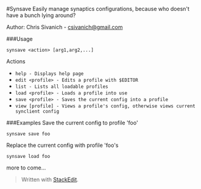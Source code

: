 
#Synsave
Easily manage synaptics configurations, because who doesn't have a bunch lying around?

Author: Chris Sivanich - csivanich@gmail.com

###Usage
```
synsave <action> [arg1,arg2,...]
```

Actions

- ```help - Displays help page``` 
- ```edit <profile> - Edits a profile with $EDITOR``` 
- ```list - Lists all loadable profiles``` 
- ```load <profile> - Loads a profile into use``` 
- ```save <profile> - Saves the current config into a profile``` 
- ```view [profile] - Views a profile's config, otherwise views current synclient config```

###Examples
Save the current config to profile 'foo'
```
synsave save foo
```

Replace the current config with profile 'foo's
```
synsave load foo
```

more to come...
> Written with [StackEdit](https://stackedit.io/).